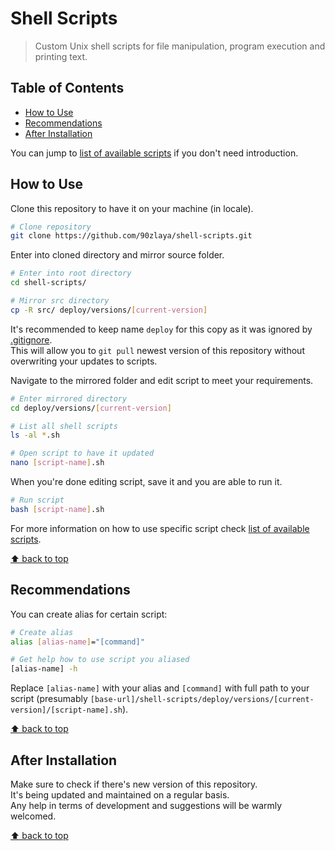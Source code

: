 # Shell Scripts
> Custom Unix shell scripts for file manipulation, program execution and printing text.

## Table of Contents

* [How to Use](#how-to-use)
* [Recommendations](#recommendations)
* [After Installation](#after-installation)

You can jump to [list of available scripts] if you don't need introduction.

## How to Use

Clone this repository to have it on your machine (in locale).

```bash
# Clone repository
git clone https://github.com/90zlaya/shell-scripts.git
```

Enter into cloned directory and mirror source folder.

```bash
# Enter into root directory
cd shell-scripts/

# Mirror src directory
cp -R src/ deploy/versions/[current-version]
```

It's recommended to keep name `deploy` for this copy as it was ignored by [.gitignore](.gitignore). \
This will allow you to `git pull` newest version of this repository without overwriting your updates to scripts.

Navigate to the mirrored folder and edit script to meet your requirements.

```bash
# Enter mirrored directory
cd deploy/versions/[current-version]

# List all shell scripts
ls -al *.sh

# Open script to have it updated
nano [script-name].sh
```

When you're done editing script, save it and you are able to run it.

```bash
# Run script
bash [script-name].sh
```

For more information on how to use specific script check [list of available scripts].

[⬆ back to top](#table-of-contents)

## Recommendations

You can create alias for certain script:

```bash
# Create alias
alias [alias-name]="[command]"

# Get help how to use script you aliased
[alias-name] -h
```

Replace `[alias-name]` with your alias and `[command]` with full path to your script (presumably `[base-url]/shell-scripts/deploy/versions/[current-version]/[script-name].sh`).

[⬆ back to top](#table-of-contents)

## After Installation

Make sure to check if there's new version of this repository.\
It's being updated and maintained on a regular basis.\
Any help in terms of development and suggestions will be warmly welcomed.

[⬆ back to top](#table-of-contents)

[list of available scripts]: ./src/README.md#table-of-contents
